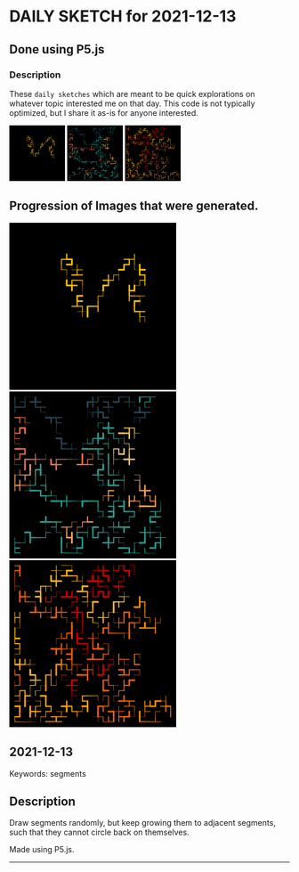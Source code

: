 # DAILY SKETCH for 2021-12-13

## Done using P5.js

### Description

These `daily sketches` which are meant to be quick explorations     on whatever topic interested me on that day. This code is not typically optimized, but I share it as-is     for anyone interested.

<img src = 'images/keep_2021-12-18-12-42-27.png' width = '100'> <img src = 'images/keep_2021-12-18-12-52-58.png' width = '100'> <img src = 'images/keep_2021-12-18-12-53-49.png' width = '100'> 

## Progression of Images that were generated.

<img src = 'images/keep_2021-12-18-12-42-27.png' width = '300'> 
<img src = 'images/keep_2021-12-18-12-52-58.png' width = '300'> 
<img src = 'images/keep_2021-12-18-12-53-49.png' width = '300'> 




## 2021-12-13
Keywords: segments
 

## Description 

 Draw segments randomly, but keep growing them to adjacent segments, such that they cannot circle back on themselves.
 

Made using P5.js. 

-----

